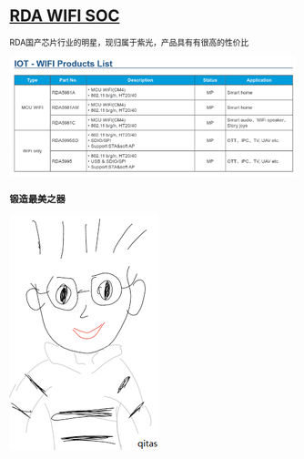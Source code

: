 # [RDA WIFI SOC](https://github.com/qitas/WIFI) 

RDA国产芯片行业的明星，现归属于紫光，产品具有有很高的性价比

![alt text](./WIFI.png)

### 锻造最美之器

[![sites](qitas/qitas.png)](http://www.qitas.cn)
